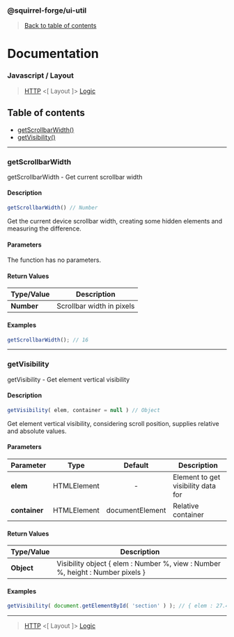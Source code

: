 ### @squirrel-forge/ui-util
> [Back to table of contents](../README.md#table-of-contents)

# Documentation
### Javascript / Layout
> [HTTP](HTTP.md) <[ Layout ]> [Logic](Logic.md)

## Table of contents
 - [getScrollbarWidth()](#getscrollbarwidth)
 - [getVisibility()](#getvisibility)

---

### getScrollbarWidth
getScrollbarWidth - Get current scrollbar width

#### Description
```javascript
getScrollbarWidth() // Number
```
Get the current device scrollbar width, creating some hidden elements and measuring the difference.

#### Parameters
The function has no parameters.

#### Return Values
| Type/Value | Description               |
|------------|---------------------------|
| **Number** | Scrollbar width in pixels |

#### Examples
```javascript
getScrollbarWidth(); // 16
```

---

### getVisibility
getVisibility - Get element vertical visibility

#### Description
```javascript
getVisibility( elem, container = null ) // Object
```
Get element vertical visibility, considering scroll position, supplies relative and absolute values.

#### Parameters
| Parameter     | Type        |     Default     | Description                        |
|---------------|-------------|:---------------:|------------------------------------|
| **elem**      | HTMLElement |        -        | Element to get visibility data for |
| **container** | HTMLElement | documentElement | Relative container                 |

#### Return Values
| Type/Value | Description                                                                    |
|------------|--------------------------------------------------------------------------------|
| **Object** | Visibility object { elem : Number %, view : Number %, height : Number pixels } |

#### Examples
```javascript
getVisibility( document.getElementById( 'section' ) ); // { elem : 27.4578567, view : 42.5678, height : 347 }
```

---

> [HTTP](HTTP.md) <[ Layout ]> [Logic](Logic.md)

